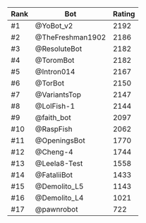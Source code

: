 Rank|Bot|Rating
---|---|---
#1|@YoBot_v2|2192
#2|@TheFreshman1902|2186
#3|@ResoluteBot|2182
#4|@ToromBot|2182
#5|@Intron014|2167
#6|@TorBot|2150
#7|@VariantsTop|2147
#8|@LolFish-1|2144
#9|@faith_bot|2097
#10|@RaspFish|2062
#11|@OpeningsBot|1770
#12|@Cheng-4|1744
#13|@Leela8-Test|1558
#14|@FataliiBot|1433
#15|@Demolito_L5|1143
#16|@Demolito_L4|1021
#17|@pawnrobot|722
